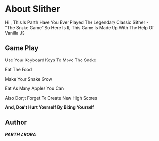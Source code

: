 # About Slither
Hi , This Is Parth Have You Ever Played The Legendary Classic Slither - "The Snake Game"
So Here Is It, This Game Is Made Up With The Help Of Vanilla JS

## Game Play
Use Your Keyboard Keys To Move The Snake   

Eat The Food     

Make Your Snake Grow    

Eat As Many Apples You Can     

Also  Don;t Forget To Create New High Scores    

__And, Don't Hurt Yourself By Biting Yourself__       




## Author
___PARTH ARORA___
